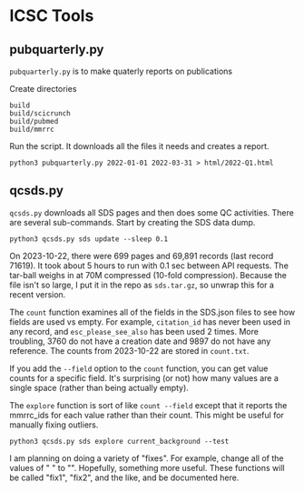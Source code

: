 ICSC Tools
==========

## pubquarterly.py ##

`pubquarterly.py` is to make quaterly reports on publications

Create directories

	build
	build/scicrunch
	build/pubmed
	build/mmrrc

Run the script. It downloads all the files it needs and creates a report.

	python3 pubquarterly.py 2022-01-01 2022-03-31 > html/2022-Q1.html

## qcsds.py ##

`qcsds.py` downloads all SDS pages and then does some QC activities. There are
several sub-commands. Start by creating the SDS data dump.

	python3 qcsds.py sds update --sleep 0.1

On 2023-10-22, there were 699 pages and 69,891 records (last record 71619). It
took about 5 hours to run with 0.1 sec between API requests. The tar-ball
weighs in at 70M compressed (10-fold compression). Because the file isn't so
large, I put it in the repo as `sds.tar.gz`, so unwrap this for a recent
version.

The `count` function examines all of the fields in the SDS.json files to see
how fields are used vs empty. For example, `citation_id` has never been used in
any record, and `esc_please_see_also` has been used 2 times. More troubling,
3760 do not have a creation date and 9897 do not have any reference. The counts
from 2023-10-22 are stored in `count.txt`.

If you add the `--field` option to the `count` function, you can get value
counts for a specific field. It's surprising (or not) how many values are a
single space (rather than being actually empty).

The `explore` function is sort of like `count --field` except that it reports
the mmrrc_ids for each value rather than their count. This might be useful for
manually fixing outliers.

	python3 qcsds.py sds explore current_background --test

I am planning on doing a variety of "fixes". For example, change all of the
values of " " to "". Hopefully, something more useful. These functions will be
called "fix1", "fix2", and the like, and be documented here.
